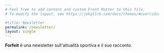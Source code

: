 ```yaml
---
# Feel free to add content and custom Front Matter to this file.
# To modify the layout, see https://jekyllrb.com/docs/themes/#overriding-theme-defaults

#title: Newsletter
permalink: /newsletter/
layout: single
---
```


**Forfeit** è una newsletter sull'attualità sportiva e il suo racconto.
